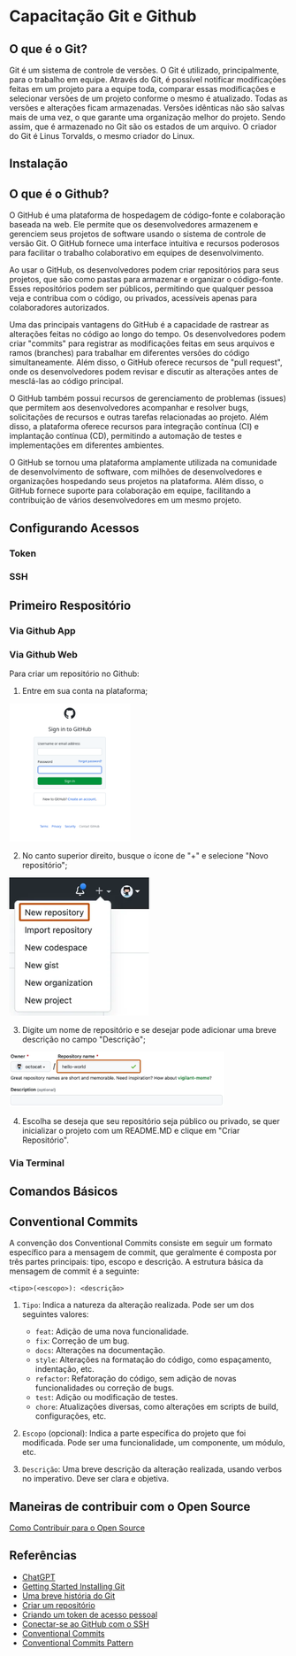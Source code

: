 # Capacitação Git e Github

## O que é o Git?

Git é um sistema de controle de versões. O Git é utilizado, principalmente, para o trabalho em equipe. Através do Git, é possível notificar modificações feitas em um projeto para a equipe toda, comparar essas modificações e selecionar versões de um projeto conforme o mesmo é atualizado. Todas as versões e alterações ficam armazenadas. Versões idênticas não são salvas mais de uma vez, o que garante uma organização melhor do projeto. Sendo assim, que é armazenado no Git são os estados de um arquivo.
O criador do Git é Linus Torvalds, o mesmo criador do Linux.  

## Instalação


## O que é o Github?

O GitHub é uma plataforma de hospedagem de código-fonte e colaboração baseada na web. Ele permite que os desenvolvedores armazenem e gerenciem seus projetos de software usando o sistema de controle de versão Git. O GitHub fornece uma interface intuitiva e recursos poderosos para facilitar o trabalho colaborativo em equipes de desenvolvimento.

Ao usar o GitHub, os desenvolvedores podem criar repositórios para seus projetos, que são como pastas para armazenar e organizar o código-fonte. Esses repositórios podem ser públicos, permitindo que qualquer pessoa veja e contribua com o código, ou privados, acessíveis apenas para colaboradores autorizados.

Uma das principais vantagens do GitHub é a capacidade de rastrear as alterações feitas no código ao longo do tempo. Os desenvolvedores podem criar "commits" para registrar as modificações feitas em seus arquivos e ramos (branches) para trabalhar em diferentes versões do código simultaneamente. Além disso, o GitHub oferece recursos de "pull request", onde os desenvolvedores podem revisar e discutir as alterações antes de mesclá-las ao código principal.

O GitHub também possui recursos de gerenciamento de problemas (issues) que permitem aos desenvolvedores acompanhar e resolver bugs, solicitações de recursos e outras tarefas relacionadas ao projeto. Além disso, a plataforma oferece recursos para integração contínua (CI) e implantação contínua (CD), permitindo a automação de testes e implementações em diferentes ambientes.

O GitHub se tornou uma plataforma amplamente utilizada na comunidade de desenvolvimento de software, com milhões de desenvolvedores e organizações hospedando seus projetos na plataforma. Além disso, o GitHub fornece suporte para colaboração em equipe, facilitando a contribuição de vários desenvolvedores em um mesmo projeto.

## Configurando Acessos

### Token

### SSH

## Primeiro Respositório

### Via Github App

### Via Github Web

Para criar um repositório no Github:

1. Entre em sua conta na plataforma;

<p align="left">
    <img src="images/sign-in-github.png" tittle="Sign In no Github" height="250">
</p>

2. No canto superior direito, busque o ícone de "+" e selecione "Novo repositório";

<p align="left">
    <img src="images/repo-create.png" tittle="New Repositório" height="250">
</p>

3. Digite um nome de repositório e se desejar pode adicionar uma breve descrição no campo "Descrição";

<p align="left">
    <img src="images/create-repository-name.png" tittle="New Repositório" height="100">
</p>

4. Escolha se deseja que seu repositório seja público ou privado, se quer inicializar o projeto com um README.MD e clique em "Criar Repositório".

### Via Terminal

## Comandos Básicos

## Conventional Commits

A convenção dos Conventional Commits consiste em seguir um formato específico para a mensagem de commit, que geralmente é composta por três partes principais: tipo, escopo e descrição. A estrutura básica da mensagem de commit é a seguinte:

```
<tipo>(<escopo>): <descrição>
```

1. `Tipo`: Indica a natureza da alteração realizada. Pode ser um dos seguintes valores:

    - `feat`: Adição de uma nova funcionalidade.
    - `fix`: Correção de um bug.
    - `docs`: Alterações na documentação.
    - `style`: Alterações na formatação do código, como espaçamento, indentação, etc.
    - `refactor`: Refatoração do código, sem adição de novas funcionalidades ou correção de bugs.
    - `test`: Adição ou modificação de testes.
    - `chore`: Atualizações diversas, como alterações em scripts de build, configurações, etc.
  
2. `Escopo` (opcional): Indica a parte específica do projeto que foi modificada. Pode ser uma funcionalidade, um componente, um módulo, etc.

3. `Descrição`: Uma breve descrição da alteração realizada, usando verbos no imperativo. Deve ser clara e objetiva.    

## Maneiras de contribuir com o Open Source
[Como Contribuir para o Open Source](https://opensource.guide/pt/how-to-contribute/)

## Referências

- [ChatGPT](https://chat.openai.com)
- [Getting Started Installing Git](https://git-scm.com/book/en/v2/Getting-Started-Installing-Git)
- [Uma breve história do Git](https://git-scm.com/book/pt-br/v2/Come%C3%A7ando-Uma-Breve-Hist%C3%B3ria-do-Git)
- [Criar um repositório](https://docs.github.com/pt/get-started/quickstart/create-a-repo)
- [Criando um token de acesso pessoal](https://docs.github.com/pt/authentication/keeping-your-account-and-data-secure/creating-a-personal-access-token)
- [Conectar-se ao GitHub com o SSH](https://docs.github.com/pt/authentication/connecting-to-github-with-ssh)
- [Conventional Commits](https://www.conventionalcommits.org/en/v1.0.0/)
- [Conventional Commits Pattern](https://medium.com/linkapi-solutions/conventional-commits-pattern-3778d1a1e657)
